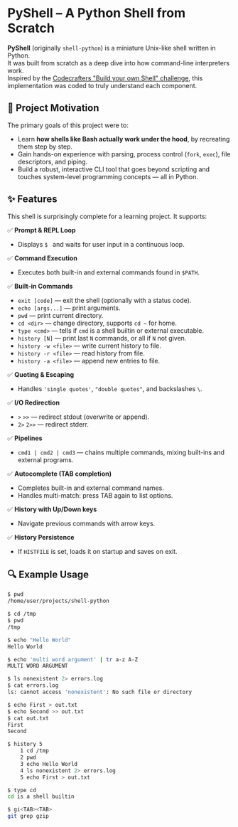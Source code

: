 # PyShell – A Python Shell from Scratch

**PyShell** (originally `shell-python`) is a miniature Unix-like shell written in Python.  
It was built from scratch as a deep dive into how command-line interpreters work.  
Inspired by the [Codecrafters "Build your own Shell" challenge](https://app.codecrafters.io/courses/shell/overview), 
this implementation was coded to truly understand each component.

## 🚀 Project Motivation

The primary goals of this project were to:
- Learn **how shells like Bash actually work under the hood**, by recreating them step by step.
- Gain hands-on experience with parsing, process control (`fork`, `exec`), file descriptors, and piping.
- Build a robust, interactive CLI tool that goes beyond scripting and touches system-level programming concepts — all in Python.

## ✨ Features

This shell is surprisingly complete for a learning project. It supports:

✅ **Prompt & REPL Loop**  
- Displays `$ ` and waits for user input in a continuous loop.

✅ **Command Execution**  
- Executes both built-in and external commands found in `$PATH`.

✅ **Built-in Commands**  
- `exit [code]` — exit the shell (optionally with a status code).  
- `echo [args...]` — print arguments.  
- `pwd` — print current directory.  
- `cd <dir>` — change directory, supports `cd ~` for home.  
- `type <cmd>` — tells if `cmd` is a shell builtin or external executable.  
- `history [N]` — print last `N` commands, or all if `N` not given.  
- `history -w <file>` — write current history to file.  
- `history -r <file>` — read history from file.  
- `history -a <file>` — append new entries to file.

✅ **Quoting & Escaping**  
- Handles `'single quotes'`, `"double quotes"`, and backslashes `\`.

✅ **I/O Redirection**  
- `>` `>>` — redirect stdout (overwrite or append).  
- `2>` `2>>` — redirect stderr.

✅ **Pipelines**  
- `cmd1 | cmd2 | cmd3` — chains multiple commands, mixing built-ins and external programs.

✅ **Autocomplete (TAB completion)**  
- Completes built-in and external command names.  
- Handles multi-match: press TAB again to list options.

✅ **History with Up/Down keys**  
- Navigate previous commands with arrow keys.

✅ **History Persistence**  
- If `HISTFILE` is set, loads it on startup and saves on exit.

## 🔍 Example Usage

```bash
$ pwd
/home/user/projects/shell-python

$ cd /tmp
$ pwd
/tmp

$ echo "Hello World"
Hello World

$ echo 'multi word argument' | tr a-z A-Z
MULTI WORD ARGUMENT

$ ls nonexistent 2> errors.log
$ cat errors.log
ls: cannot access 'nonexistent': No such file or directory

$ echo First > out.txt
$ echo Second >> out.txt
$ cat out.txt
First
Second

$ history 5
    1 cd /tmp
    2 pwd
    3 echo Hello World
    4 ls nonexistent 2> errors.log
    5 echo First > out.txt

$ type cd
cd is a shell builtin

$ gi<TAB><TAB>
git grep gzip
